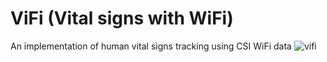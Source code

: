 # ViFi (Vital signs with WiFi)
An implementation of human vital signs tracking using CSI WiFi data
![vifi](https://github.com/user-attachments/assets/d2bca8d5-6e5f-4240-9033-10ef52e83c3a)
